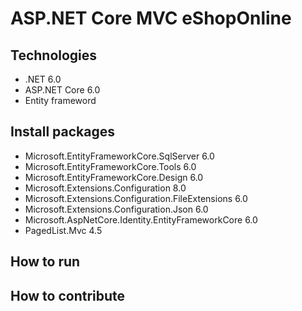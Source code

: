 # ASP.NET Core MVC eShopOnline 
## Technologies 
- .NET 6.0 
- ASP.NET Core 6.0 
- Entity frameword 
## Install packages
- Microsoft.EntityFrameworkCore.SqlServer 6.0
- Microsoft.EntityFrameworkCore.Tools 6.0
- Microsoft.EntityFrameworkCore.Design 6.0
- Microsoft.Extensions.Configuration 8.0
- Microsoft.Extensions.Configuration.FileExtensions 6.0
- Microsoft.Extensions.Configuration.Json 6.0
- Microsoft.AspNetCore.Identity.EntityFrameworkCore 6.0
- PagedList.Mvc 4.5
## How to run 
## How to contribute